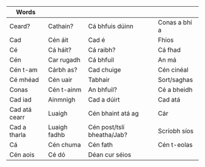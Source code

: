 | Words         |              |                            |               | 
|---------------|--------------|----------------------------|---------------| 
| Ceard?        | Cathain?     | Cá bhfuis dúinn            | Conas a bhí a | 
| Cad           | Cén áit      | Cad é                      | Fhios         | 
| Cé            | Cá háit?     | Cá raibh?                  | Cá fhad       | 
| Cén           | Car rugadh   | Cá bhfuil                  | An má         | 
| Cén t-am      | Cárbh as?    | Cad chuige                 | Cén cinéal    | 
| Cé mhéad      | Cén uair     | Tabhair                    | Sort/saghas   | 
| Conas         | Cén t-ainm   | An bhfuil?                 | Cé a bheidh   | 
| Cad iad       | Ainmnigh     | Cad a dúirt                | Cad atá       | 
| Cad atá cearr | Luaigh       | Cén bhaint atá ag          | Cár           | 
| Cad a tharla  | Luaigh fadhb | Cén post/tslí bheatha/Jab? | Scríobh síos  | 
| Cá            | Cén chuma    | Cén fath                   | Cén t-eolas   | 
| Cén aois      | Cé dó        | Déan cur séios             |               | 
